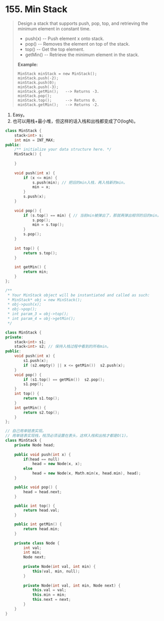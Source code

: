 # 155. Min Stack

> Design a stack that supports push, pop, top, and retrieving the minimum element in constant time.
>
> - push(x) -- Push element x onto stack.
> - pop() -- Removes the element on top of the stack.
> - top() -- Get the top element.
> - getMin() -- Retrieve the minimum element in the stack.
>
>  
>
> **Example:**
>
> ```
> MinStack minStack = new MinStack();
> minStack.push(-2);
> minStack.push(0);
> minStack.push(-3);
> minStack.getMin();   --> Returns -3.
> minStack.pop();
> minStack.top();      --> Returns 0.
> minStack.getMin();   --> Returns -2.
> ```

1. Easy。
2. 也可以用栈+最小堆，但这样的话入栈和出栈都变成了O(logN)。

```cpp
class MinStack {
    stack<int> s;
    int min = INT_MAX;
public:
    /** initialize your data structure here. */
    MinStack() {
        
    }
    
    void push(int x) {
        if (x <= min) {
            s.push(min); // 把旧的min入栈，再入栈新的min。
            min = x;
        }
        s.push(x);
    }
    
    void pop() {
        if (s.top() == min) { // 当前min被弹出了，那就再弹出相邻的旧的min。
            s.pop();
            min = s.top();
        }
        s.pop();
    }
    
    int top() {
        return s.top();
    }
    
    int getMin() {
        return min;
    }
};

/**
 * Your MinStack object will be instantiated and called as such:
 * MinStack* obj = new MinStack();
 * obj->push(x);
 * obj->pop();
 * int param_3 = obj->top();
 * int param_4 = obj->getMin();
 */
```

```cpp
class MinStack {
private:
    stack<int> s1;
    stack<int> s2; // 保持入栈过程中看到的所有min。
public:
    void push(int x) {
	    s1.push(x);
	    if (s2.empty() || x <= getMin())  s2.push(x);	    
    }
    void pop() {
	    if (s1.top() == getMin())  s2.pop();
	    s1.pop();
    }
    int top() {
	    return s1.top();
    }
    int getMin() {
	    return s2.top();
    }
};
```

```cpp
// 自己用单链表实现。
// 用单链表实现栈，栈顶必须设置在表头，这样入栈和出栈才都是O(1)。
class MinStack {
    private Node head;
    
    public void push(int x) {
        if(head == null) 
            head = new Node(x, x);
        else 
            head = new Node(x, Math.min(x, head.min), head);
    }

    public void pop() {
        head = head.next;
    }

    public int top() {
        return head.val;
    }

    public int getMin() {
        return head.min;
    }
    
    private class Node {
        int val;
        int min;
        Node next;
        
        private Node(int val, int min) {
            this(val, min, null);
        }
        
        private Node(int val, int min, Node next) {
            this.val = val;
            this.min = min;
            this.next = next;
        }
    }
}
```

